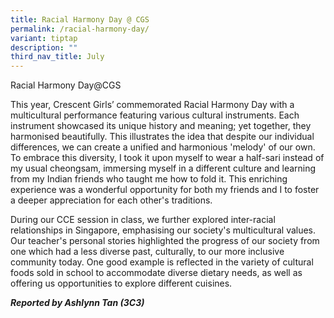 ```yaml
---
title: Racial Harmony Day @ CGS
permalink: /racial-harmony-day/
variant: tiptap
description: ""
third_nav_title: July
---
```

<p>Racial Harmony Day@CGS</p>
<p>This year, Crescent Girls’ commemorated Racial Harmony Day with a multicultural
performance featuring various cultural instruments. Each instrument showcased
its unique history and meaning; yet together, they harmonised beautifully.
This illustrates the idea that despite our individual differences, we can
create a unified and harmonious 'melody' of our own. To embrace this diversity,
I took it upon myself to wear a half-sari instead of my usual cheongsam,
immersing myself in a different culture and learning from my Indian friends
who taught me how to fold it. This enriching experience was a wonderful
opportunity for both my friends and I to foster a deeper appreciation for
each other's traditions.</p>
<p>During our CCE session in class, we further explored inter-racial relationships
in Singapore, emphasising our society's multicultural values. Our teacher's
personal stories highlighted the progress of our society from one which
had a less diverse past, culturally, to our more inclusive community today.
One good example is reflected in the variety of cultural foods sold in
school to accommodate diverse dietary needs, as well as offering us opportunities
to explore different cuisines.&nbsp;</p>
<p></p>
<p><strong><em>Reported by Ashlynn Tan (3C3)&nbsp;</em></strong>
</p>
